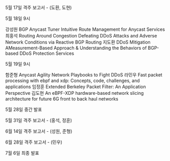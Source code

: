 5월 17일
격주 보고서 - (도환, 도현)

5월 18일 9시

강성원 BGP Anycast Tuner Intuitive Route Management for Anycast Services
최홍석 Routing Around Congestion Defeating DDoS Attacks and Adverse Network Conditions via Reactive BGP Routing
지도환 DDoS Mitigation AMeasurement-Based Approach & Understanding the Behaviors of BGP-based DDoS Protection Services

5월 19일 9시

함준형 Anycast Agility Network Playbooks to Fight DDoS
라민우 Fast packet processing with ebpf and xdp: Concepts, code, challenges, and applications
임정훈 Extended Berkeley Packet Filter: An Application Perspective
김도현 An eBPF-XDP hardware-based network slicing architecture for future 6G front to back haul networks

5월 28일
중간 발표

5월 31일
격주 보고서 - (홍석, 정훈)

6월 14일
격주 보고서 - (성원, 준형)

6월 28일
격주 보고서 - (민우)

7월 6일
최종 발표
